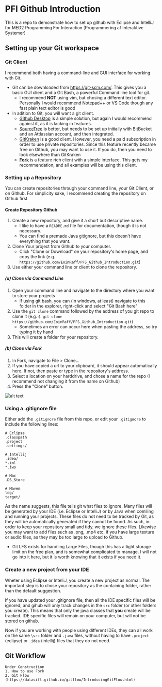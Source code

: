 # PFI Github Introduction
This is a repo to demonstrate how to set up github with Eclipse and IntelliJ for MED2 Programming For Interaction (Programmering af Interaktive Systemer)

## Setting up your Git workspace

### Git Client
I recommend both having a command-line and GUI interface for working with Git.
* Git can be downloaded from https://git-scm.com/. This gives you a basic GUI client and a Git Bash, a powerful Command line tool for git.
    * I recommend **NOT** using vim, but chosing a different text editor. Personally I would recommend [Notepad++](https://notepad-plus-plus.org/) or [VS Code](https://code.visualstudio.com/) though any fast plain text editor is good
* In adition to Git, you will want a git client. 
    * [Github Desktop](https://desktop.github.com/) is a simple solution, but again I would recommend against it, as it is lacking in features. 
    * [SourceTree](https://www.sourcetreeapp.com/) is better, but needs to be set up initially with BitBucket and an Attlassian account, and then integrated.
    * [GitKraken](https://www.gitkraken.com/) is a good client. However, you need a paid subscription in order to use private repositories. Since this feature recently became free on Github, you may want to use it. If you do, then you need to look elsewhere than GitKraken
    * [**Fork**](https://git-fork.com/) is a feature rich client with a simple interface. This gets my recommendation, and all examples will be using this client.
    
### Setting up a Repository
You can create repositories through your command line, your Git Client, or on Github. For simplicity sake, I recommend creating the repository on Github first.

#### Create Repository Github
1. Create a new repository, and give it a short but descriptive name.
    * I like to have a `README.md` file for documentation, though it is not necessary.
    * You can find a premade Java gitignore, but this doesn't have everything that you want.
2. Clone Your project from Github to your computer.
    * Click "Clone or Download" on your repository's home page, and copy the link (e.g. `https://github.com/EoinRaff/PFS_Github_Introduction.git`)
3. Use either your command line or client to clone the repository.

##### (a) Clone via Command Line
1. Open your command line and navigate to the directory where you want to store your projects
    * If using git bash, you can (in windows, at least) navigate to this folder in the explorer, right-click and select "Git Bash here"
2. Use the `git clone` command followed by the address of you git repo to clone it (e.g. `$ git clone https://github.com/EoinRaff/PFS_Github_Introduction.git`)
    * Sometimes an error can occur here when pasting the address, so try typing it by hand
3. This will create a folder for your repository.

##### (b) Clone via Fork
1. In Fork, navigate to File > Clone...
2. If you have copied a url to your clipboard, it should appear automatically here. If not, then paste or type in the repository's address.
3. Select a location on your harddrive, and chose a name for the repo (I recommend not changing it from the name on Github)
4. Press the "Clone" button.

![alt text](https://github.com/EoinRaff/PFS_Github_Introduction/blob/master/img/fork_clone.png "Cloning a project in Fork")


### Using a .gitignore file
Either add the `.gitignore` file from this repo, or edit your `.gitignore` to include the following lines:
```
# Eclipse
.classpath
.project
.settings/

# Intellij
.idea/
*.iml
*.iws

# Mac
.DS_Store

# Maven
log/
target/
```

As the name suggests, this file tells git what files to ignore.
Many files will be generated by your IDE (i.e. Eclipse or IntelliJ) or by Java when comiling and running your projects. 
These files do not need to be tracked by Git, as they will be automatically generated if they cannot be found.
As such, in order to keep your repository small and tidy, we ignore these files.
Likewise you may want to add files such as .png, .mp4 etc. if you have large texture or audio files, as they may be too large to upload to Github. 
* Git LFS exists for handling Large Files, though this has a tight storage limit on the free plan, and is somewhat complicated to manage. I will not go into it here, but it is worth knowing that it exists if you need it.

### Create a new project from your IDE
Wheter using Eclipse or IntelliJ, you create a new project as normal. The important step is to chose your repository as the containing folder, rather than the default suggestion.

If you have updated your .gitignore file, then all the IDE specific files will be ignored, and gihub will only track changes in the `src` folder (or other folders you create). 
This means that only the java classes that **you** create will be tracked. IDE specific files will remain on your computer, but will not be stored on github. 

Now if you are working with people using different IDEs, they can all work on the same `\src` folder and `.java` files, without having to have `.project` (eclipse) or `.idea` (intellij) files that they do not need.

## Git Workflow
```
Under Construction
1. How to use Fork
2. Git Flow (https://datasift.github.io/gitflow/IntroducingGitFlow.html)
```
